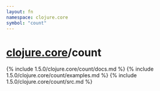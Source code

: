```yaml
---
layout: fn
namespace: clojure.core
symbol: "count"
---
```


# [clojure.core](../)/count

{% include 1.5.0/clojure.core/count/docs.md %}
{% include 1.5.0/clojure.core/count/examples.md %}
{% include 1.5.0/clojure.core/count/src.md %}

